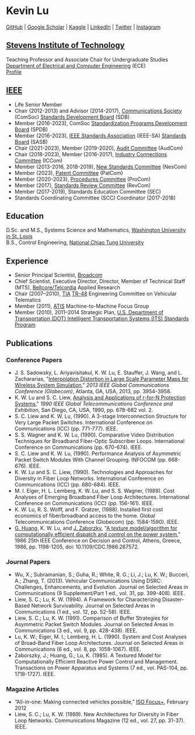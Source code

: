 # Kevin Lu
[GitHub](https://github.com/kevinwlu) | 
[Google Scholar](https://scholar.google.com/citations?user=r3ktnhEAAAAJ) | 
[Kaggle](https://www.kaggle.com/kevinwlu) | 
[LinkedIn](https://www.linkedin.com/in/kevinwlu) | 
[Twitter](https://twitter.com/kevinwlu) |
[Instagram](https://www.instagram.com/kevinwenlu/)
## [Stevens Institute of Technology](https://www.stevens.edu/)
Teaching Professor and Associate Chair for Undergraduate Studies \
[Department of Electrical and Computer Engineering](https://www.stevens.edu/school-engineering-science/departments/electrical-computer-engineering) (ECE) \
[Profile](https://www.stevens.edu/profile/klu2)
## [IEEE](https://www.ieee.org/)
* Life Senior Member
* Chair (2012-2013) and Advisor (2014-2017), [Communications Society](https://www.comsoc.org/) (ComSoc) [Standards Development Board](https://www.comsoc.org/about/boards/standards-development-board) (SDB)
* Member (2016-2023), ComSoc [Standardization Programs Development Board](https://www.comsoc.org/about/boards/standardization-programs-development-board) (SPDB)
* Member (2016-2023), [IEEE Standards Association](https://standards.ieee.org/) (IEEE-SA) [Standards Board](https://standards.ieee.org/about/sasb/) (SASB)
* Chair (2021-2023), Member (2019-2020), [Audit Committee](https://standards.ieee.org/about/sasb/audcom/) (AudCom)
* Chair (2018-2023), Member (2016-2017), [Industry Connections Committee](https://standards.ieee.org/about/bog/iccom/) (ICCom)
* Member (2013-2016, 2018-2019), [New Standards Committee](https://standards.ieee.org/about/sasb/nescom/) (NesCom)
* Member (2023), [Patent Committee](https://standards.ieee.org/about/sasb/patcom/) (PatCom)
* Member (2020-2023), [Procedures Committee](https://standards.ieee.org/about/sasb/procom/) (ProCom)
* Member (2017), [Standards Review Committee](https://standards.ieee.org/about/sasb/revcom/) (RevCom)
* Member (2017-2019), Standards Education Committee (SEC)
* Standards Coordinating Committee (SCC) Coordinator (2017-2018)
## Education
D.Sc. and M.S., Systems Science and Mathematics, [Washington University in St. Louis](https://wustl.edu/) \
B.S., Control Engineering, [National Chiao Tung University](https://en.nycu.edu.tw/)
## Experience
* Senior Principal Scientist, [Broadcom](https://www.broadcom.com/)
* Chief Scientist, Executive Director, Director, Member of Technical Staff (MTS), [Bellcore/Telcordia](https://en.wikipedia.org/wiki/Iconectiv) Applied Research
* Chair (2007–2010), [TIA](https://tiaonline.org/) [TR-48](https://tiaonline.org/standards-committees/tr-48/) Engineering Committee on Vehicular Telematics
* Member (2011), [ATIS](https://www.atis.org/) Machine-to-Machine Focus Group
* Member (2010), 2011–2014 Strategic Plan, [U.S. Department of Transportation (DOT) Intelligent Transportation Systems (ITS) Standards Program](https://www.standards.its.dot.gov/)
## Publications
### Conference Papers
* J. S. Sadowsky, L. Ariyavisitakul, K. W. Lu, E. Stauffer, J. Wang, and L. Zachararias, "[Interpolation Distortion in Large Scale Parameter Maps for Wireless System Simulation](https://ieeexplore.ieee.org/document/6831691)," *2013 IEEE Global Communications Conference (Globecom)*, Atlanta, GA, USA, 2013, pp. 3954-3958.
* K. W. Lu and S. C. Liew, [Analysis and Applications of r-for-N Protection Systems](https://ieeexplore.ieee.org/document/116594)," *1990 IEEE Global Telecommunications Conference and Exhibition*, San Diego, CA, USA, 1990, pp. 678-682 vol. 2.
* S. C. Liew and K. W. Lu, (1990). A 3-stage Interconnection Structure for Very Large Packet Switches. International Conference on Communications (ICC) (pp. 771-777). IEEE.
* S. S. Wagner and K. W. Lu, (1990). Comparative Video Distribution Techniques for Broadband Fiber-Optic Subscriber Loops. International Conference on Communications (pp. 670-674). IEEE.
* S. C. Liew and K. W. Lu, (1990). Performance Analysis of Asymmetric Packet Switch Modules With Channel Grouping. INFOCOM (pp. 668-676). IEEE.
* K. W. Lu and S. C. Liew, (1990). Technologies and Approaches for Diversity in Fiber Loop Networks. International Conference on Communications (ICC) (pp. 680-684). IEEE.
* M. I. Eiger, H. L. Lemberg,  K. W. Lu, and S. S. Wagner, (1989). Cost Analyses of Emerging Broadband Fiber Loop Architectures. International Conference on Communications (ICC) (pp. 156-161). IEEE.
* K. W. Lu, R. S. Wolff, and F. Gratzer, (1988). Installed first cost economics of fiber/broadband access to the home. Global Telecommunications Conference (Globecom) (pp. 1584-1590). IEEE.
* [G. Huang](https://scholars.library.tamu.edu/vivo/display/n8800928d/), K. W. Lu, and [J. Zaborzky](https://academyofsciencestl.org/academy-fellows/john-zaborsky-ph-d/), "[A texture model/algorithm for computationally efficient dispatch and control on the power system](https://ieeexplore.ieee.org/abstract/document/4048961)," 1986 25th IEEE Conference on Decision and Control, Athens, Greece, 1986, pp. 1198-1205, doi: 10.1109/CDC.1986.267572.
### Journal Papers
* Wu, X.; Subramanian, S.; Guha, R.; White, R. G.; Li, J.; Lu, K. W.; Bucceri, A.; Zhang, T. (2013). Vehicular Communications Using DSRC: Challenges, Enhancements, and Evolution. Journal on Selected Areas in Communications (9 Supplement/Part 1 ed., vol. 31, pp. 399-408). IEEE.
* Liew, S. C.; Lu, K. W. (1994). A Framework for Characterizing Disaster-Based Network Survivability. Journal on Selected Areas in Communications (1 ed., vol. 12, pp. 52-58). IEEE.
* Liew, S. C.; Lu, K. W. (1991). Comparison of Buffer Strategies for Asymmetric Packet Switch Modules. Journal on Selected Areas in Communications (3 ed., vol. 9, pp. 428-438). IEEE.
* Lu, K. W.; Eiger, M. I.; Lemberg, H. L. (1990). System and Cost Analyses of Broad-Band Fiber Loop Architectures. Journal on Selected Areas in Communications (6 ed., vol. 8, pp. 1058-1067). IEEE.
* Zaborszky, J.; Huang, G.; Lu, K. (1985). A Textured Model for Computationally Efficient Reactive Power Control and Management. Transactions on Power Apparatus and Systems (7 ed., vol. PAS-104, pp. 1718-1727). IEEE.
### Magazine Articles
* “All-in-one: Making connected vehicles possible,” [ISO Focus+](https://www.iso.org/files/live/sites/isoorg/files/news/magazine/ISO%20Focus%2b%20(2010-2013)/en/2012/ISO%20Focus%2b%2c%20February%202012.pdf), February 2012
* Liew, S. C.; Lu, K. W. (1989). New Architectures for Diversity in Fiber Loop Networks. Communications Magazine (12 ed., vol. 27, pp. 31-37). IEEE.
